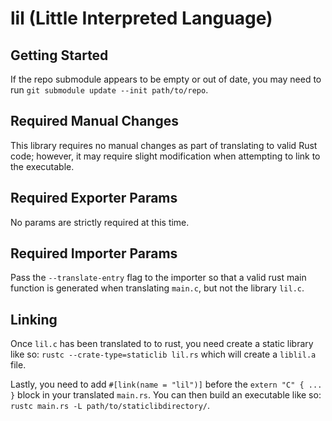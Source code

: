 # lil (Little Interpreted Language)

## Getting Started

If the repo submodule appears to be empty or out of date, you may need to run `git submodule update --init path/to/repo`.

## Required Manual Changes

This library requires no manual changes as part of translating to valid Rust code; however, it may require slight modification when attempting to link to the executable.

## Required Exporter Params

No params are strictly required at this time.

## Required Importer Params

Pass the `--translate-entry` flag to the importer so that a valid rust main function is generated when translating `main.c`, but not the library `lil.c`.

## Linking

Once `lil.c` has been translated to to rust, you need create a static library like so: `rustc --crate-type=staticlib lil.rs` which will create a `liblil.a` file.

Lastly, you need to add `#[link(name = "lil")]` before the `extern "C" { ... }` block in your translated `main.rs`. You can then build an executable like so: `rustc main.rs -L path/to/staticlibdirectory/`.
